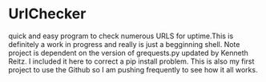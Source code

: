 # UrlChecker
quick and easy program to check numerous URLS for uptime.This is definitely 
a work in progress and really is just a begginning shell.
Note project is dependent on the version of grequests.py updated by
Kenneth Reitz. I included it here to correct a pip install problem.
This is also my first project to use the Github so I am pushing frequently
to see how it all works.